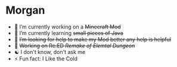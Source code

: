 # Morgan

- 🔭 I’m currently working on a ~~Minecraft Mod~~
- 🌱 I’m currently learning ~~small pieces of Java~~
- 🤔 ~~I’m looking for help to make my Mod better any help is helpful~~
- 🔧 ~~Working on Re:ED   _Remake of Elemtal Dungeon_~~
- ☯  I don't know, don't ask me
- ⚡ Fun fact: I Like the Cold 
<!--
**RestytheCake/RestytheCake** is a ✨ _special_ ✨ repository because its `README.md` (this file) appears on your GitHub profile.

Here are some ideas to get you started:

- 🔭 I’m currently working on ...
- 🌱 I’m currently learning ...
- 👯 I’m looking to collaborate on ...
- 🤔 I’m looking for help with ...
- 💬 Ask me about ...
- 📫 How to reach me: ...
- 😄 Pronouns: ...
- ⚡ Fun fact: ...
-->
